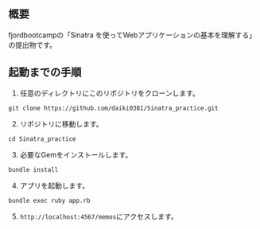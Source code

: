 ## 概要
fjordbootcampの「Sinatra を使ってWebアプリケーションの基本を理解する」の提出物です。

## 起動までの手順

1. 任意のディレクトリにこのリポジトリをクローンします。
```
git clone https://github.com/daiki0381/Sinatra_practice.git
```

2. リポジトリに移動します。
```
cd Sinatra_practice
```

3. 必要なGemをインストールします。
```
bundle install
```

4. アプリを起動します。
```
bundle exec ruby app.rb
```

5. `http://localhost:4567/memos`にアクセスします。
